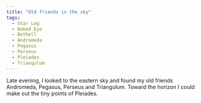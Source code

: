```yaml
---
title: "Old friends in the sky"
tags:
  - Star Log
  - Naked Eye
  - Bothell
  - Andromeda
  - Pegasus
  - Perseus
  - Pleiades
  - Triangulum
---
```

Late evening, I looked to the eastern sky and found my old friends Andromeda, Pegasus, Perseus and Triangulum. Toward the horizon I could make out the tiny points of Pleiades.